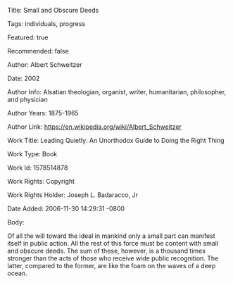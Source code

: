 Title:  Small and Obscure Deeds

Tags:   individuals, progress

Featured: true

Recommended: false

Author: Albert Schweitzer

Date:   2002

Author Info: Alsatian theologian, organist, writer, humanitarian, philosopher, and physician

Author Years: 1875-1965

Author Link: https://en.wikipedia.org/wiki/Albert_Schweitzer

Work Title: Leading Quietly: An Unorthodox Guide to Doing the Right Thing

Work Type: Book

Work Id: 1578514878

Work Rights: Copyright

Work Rights Holder: Joseph L. Badaracco, Jr

Date Added: 2006-11-30 14:29:31 -0800

Body: 

Of all the will toward the ideal in mankind only a small part can manifest itself in public action. All the rest of this force must be content with small and obscure deeds. The sum of these, however, is a thousand times stronger than the acts of those who receive wide public recognition. The latter, compared to the former, are like the foam on the waves of a deep ocean.

